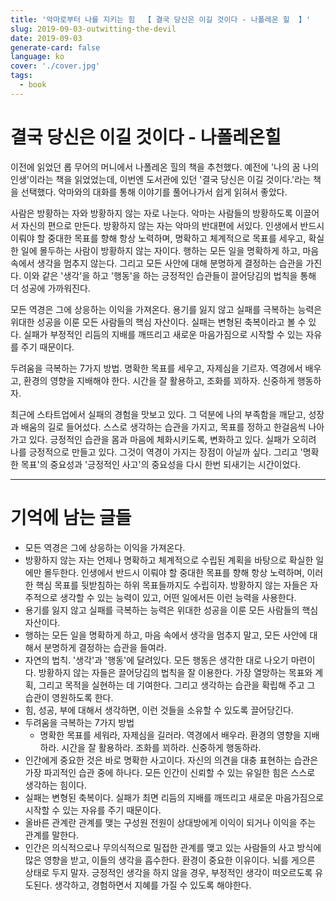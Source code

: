 ```yaml
---
title: '악마로부터 나를 지키는 힘  【 결국 당신은 이길 것이다 - 나폴레온 힐  】'
slug: 2019-09-03-outwitting-the-devil
date: 2019-09-03
generate-card: false
language: ko
cover: './cover.jpg'
tags:
  - book
---
```


# 결국 당신은 이길 것이다 - 나폴레온힐

이전에 읽었던 롭 무어의 머니에서 나폴레온 힐의 책을 추천했다. 예전에 '나의 꿈 나의 인생'이라는 책을 읽었었는데, 이번엔 도서관에 있던 '결국 당신은 이길 것이다.'라는 책을 선택했다. 악마와의 대화를 통해 이야기를 풀어나가서 쉽게 읽혀서 좋았다.

사람은 방황하는 자와 방황하지 않는 자로 나눈다. 악마는 사람들의 방황하도록 이끌어서 자신의 편으로 만든다. 방황하지 않는 자는 악마의 반대편에 서있다. 인생에서 반드시 이뤄야 할 중대한 목표를 향해 항상 노력하며, 명확하고 체계적으로 목표를 세우고, 확실한 일에 몰두하는 사람이 방황하지 않는 자이다. 행하는 모든 일을 명확하게 하고, 마음 속에서 생각을 멈추지 않는다. 그리고 모든 사안에 대해 분명하게 결정하는 습관을 가진다. 이와 같은 '생각'을 하고 '행동'을 하는 긍정적인 습관들이 끌어당김의 법칙을 통해 더 성공에 가까워진다.

모든 역경은 그에 상응하는 이익을 가져온다. 용기를 잃지 않고 실패를 극복하는 능력은 위대한 성공을 이룬 모든 사람들의 핵심 자산이다. 실패는 변형된 축복이라고 볼 수 있다. 실패가 부정적인 리듬의 지배를 깨뜨리고 새로운 마음가짐으로 시작할 수 있는 자유를 주기 때문이다.

두려움을 극복하는 7가지 방법. 명확한 목표를 세우고, 자제심을 기르자. 역경에서 배우고, 환경의 영향을 지배해야 한다. 시간을 잘 활용하고, 조화를 꾀하자. 신중하게 행동하자.

최근에 스타트업에서 실패의 경험을 맛보고 있다. 그 덕분에 나의 부족함을 깨닫고, 성장과 배움의 길로 들어섰다. 스스로 생각하는 습관을 가지고, 목표를 정하고 한걸음씩 나아가고 있다. 긍정적인 습관을 몸과 마음에 체화시키도록, 변화하고 있다. 실패가 오히려 나를 긍정적으로 만들고 있다. 그것이 역경이 가지는 장점이 아닐까 싶다. 그리고 '명확한 목표'의 중요성과 '긍정적인 사고'의 중요성을 다시 한번 되새기는 시간이었다.

---

# 기억에 남는 글들

- 모든 역경은 그에 상응하는 이익을 가져온다.
- 방황하지 않는 자는 언제나 명확하고 체계적으로 수립된 계획을 바탕으로 확실한 일에만 몰두한다. 인생에서 반드시 이뤄야 할 중대한 목표를 향해 항상 노력하며, 이러한 핵심 목표를 뒷받침하는 하위 목표들까지도 수립히자. 방황하지 않는 자들은 자주적으로 생각할 수 있는 능력이 있고, 어떤 일에서든 이런 능력을 사용한다.
- 용기를 잃지 않고 실패를 극복하는 능력은 위대한 성공을 이룬 모든 사람들의 핵심 자산이다.
- 행하는 모든 일을 명확하게 하고, 마음 속에서 생각을 멈추지 말고, 모든 사안에 대해서 분명하게 결정하는 습관을 들여라.
- 자연의 법칙. '생각'과 '행동'에 달려있다. 모든 행동은 생각한 대로 나오기 마련이다. 방황하지 않는 자들은 끌어당김의 법칙을 잘 이용한다. 가장 열망하는 목표와 계획, 그리고 목적을 실현하는 데 기여한다. 그리고 생각하는 습관을 확립해 주고 그 습관이 영원하도록 한다.
- 힘, 성공, 부에 대해서 생각하면, 이런 것들을 소유할 수 있도록 끌어당긴다.
- 두려움을 극복하는 7가지 방법
  - 명확한 목표를 세워라, 자제심을 길러라. 역경에서 배우라. 환경의 영향을 지배하라. 시간을 잘 활용하라. 조화를 꾀하라. 신중하게 행동하라.
- 인간에게 중요한 것은 바로 명확한 사고이다. 자신의 의견을 대충 표현하는 습관은 가장 파괴적인 습관 중에 하나다. 모든 인간이 신뢰할 수 있는 유일한 힘은 스스로 생각하는 힘이다.
- 실패는 변형된 축복이다. 실패가 최면 리듬의 지배를 깨뜨리고 새로운 마음가짐으로 시작할 수 있는 자유를 주기 때문이다.
- 올바른 관계란 관계를 맺는 구성원 전원이 상대방에게 이익이 되거나 이익을 주는 관계를 말한다.
- 인간은 의식적으로나 무의식적으로 밀접한 관계를 맺고 있는 사람들의 사고 방식에 많은 영향을 받고, 이들의 생각을 흡수한다. 환경이 중요한 이유이다. 뇌를 게으른 상태로 두지 말자. 긍정적인 생각을 하지 않을 경우, 부정적인 생각이 떠오르도록 유도된다. 생각하고, 경험하면서 지혜를 가질 수 있도록 해야한다.
